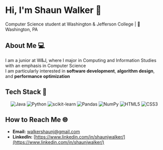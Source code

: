 # Hi, I'm Shaun Walker 👋

Computer Science student at Washington & Jefferson College | 📍 Washington, PA

## About Me 💻

I am a junior at W&J, where I major in Computing and Information Studies with an emphasis in Computer Science  
I am particularly interested in **software development**, **algorithm design**, and **performance optimization**

## Tech Stack 🧰

<div align="center">

![Java](https://img.shields.io/badge/Java-ED8B00?style=for-the-badge&logo=openjdk&logoColor=white)
![Python](https://img.shields.io/badge/Python-3776AB?style=for-the-badge&logo=python&logoColor=white)
![scikit-learn](https://img.shields.io/badge/scikit--learn-F7931E?style=for-the-badge&logo=scikit-learn&logoColor=white)
![Pandas](https://img.shields.io/badge/pandas-150458?style=for-the-badge&logo=pandas&logoColor=white)
![NumPy](https://img.shields.io/badge/numpy-013243?style=for-the-badge&logo=numpy&logoColor=white)
![HTML5](https://img.shields.io/badge/HTML5-E34F26?style=for-the-badge&logo=html5&logoColor=white)
![CSS3](https://img.shields.io/badge/CSS3-1572B6?style=for-the-badge&logo=css3&logoColor=white)

</div>

## How to Reach Me 🌐

- **Email:** walkershaunj@gmail.com 
- **LinkedIn:** [https://www.linkedin.com/in/shaunjwalker/](https://www.linkedin.com/in/shaunjwalker/)  
